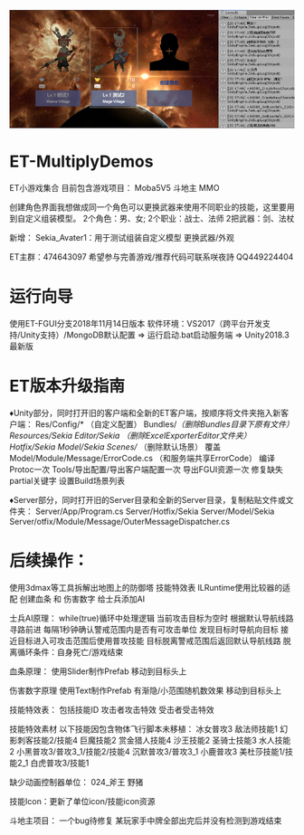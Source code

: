 ![](Server/Tools/Documentation/Banner.png)
# ET-MultiplyDemos
ET小游戏集合
目前包含游戏项目：
Moba5V5
斗地主
MMO

创建角色界面我想做成同一个角色可以更换武器来使用不同职业的技能，这里要用到自定义组装模型。
2个角色：男、女;
2个职业：战士、法师
2把武器：剑、法杖

新增：
Sekia_Avater1：用于测试组装自定义模型 更换武器/外观

ET主群：474643097
希望参与完善游戏/推荐代码可联系咲夜詩
QQ449224404

# 运行向导
使用ET-FGUI分支2018年11月14日版本
软件环境：VS2017（跨平台开发支持/Unity支持）/MongoDB默认配置 ⇒ 运行启动.bat启动服务端 ⇒ Unity2018.3最新版 

# ET版本升级指南
♦Unity部分，同时打开旧的客户端和全新的ET客户端，按顺序将文件夹拖入新客户端：
Res/Config/* （自定义配置）
Bundles/*（删除Bundles目录下原有文件）
Resources/Sekia
Editor/Sekia （删除ExcelExporterEditor文件夹）
Hotfix/Sekia
Model/Sekia
Scenes/* （删除默认场景）
覆盖Model/Module/Message/ErrorCode.cs （和服务端共享ErrorCode）
编译Protoc一次
Tools/导出配置/导出客户端配置一次
导出FGUI资源一次
修复缺失partial关键字
设置Build场景列表

♦Server部分，同时打开旧的Server目录和全新的Server目录，复制粘贴文件或文件夹：
Server/App/Program.cs
Server/Hotfix/Sekia
Server/Model/Sekia
Server/otfix/Module/Message/OuterMessageDispatcher.cs


# 后续操作：

使用3dmax等工具拆解出地图上的防御塔
技能特效表
ILRuntime使用比较器的适配
创建血条 和 伤害数字
给士兵添加AI

士兵AI原理：
while(true)循环中处理逻辑
当前攻击目标为空时 根据默认导航线路寻路前进
每隔1秒钟确认警戒范围内是否有可攻击单位
发现目标时导航向目标
接近目标进入可攻击范围后使用普攻技能
目标脱离警戒范围后返回默认导航线路
脱离循环条件：自身死亡/游戏结束

血条原理：
使用Slider制作Prefab 移动到目标头上

伤害数字原理
使用Text制作Prefab 有渐隐/小范围随机数效果 移动到目标头上

技能特效表：
包括技能ID 攻击者攻击特效 受击者受击特效

技能特效素材 以下技能因包含物体飞行脚本未移植：
冰女普攻3
敌法师技能1
幻影刺客技能2/技能4
巨魔技能2
赏金猎人技能4
沙王技能2
圣骑士技能3
水人技能2
小黑普攻3/普攻3_1/技能2/技能4
沉默普攻3/普攻3_1
小鹿普攻3
美杜莎技能1/技能2_1
白虎普攻3/技能1

缺少动画控制器单位：
024_斧王
野猪

技能Icon：更新了单位icon/技能icon资源

斗地主项目：
一个bug待修复
某玩家手中牌全部出完后并没有检测到游戏结束

